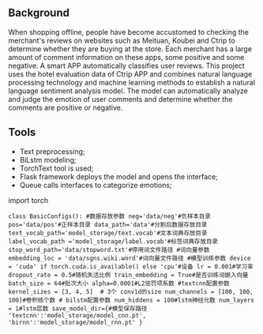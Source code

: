## Background
When shopping offline, people have become accustomed to checking the merchant's reviews on websites such as Meituan, Koubei and Ctrip to determine whether they are buying at the store.
Each merchant has a large amount of comment information on these apps, some positive and some negative. A smart APP automatically classifies user reviews.
This project uses the hotel evaluation data of Ctrip APP and combines natural language processing technology and machine learning methods to establish a natural language sentiment analysis model.
The model can automatically analyze and judge the emotion of user comments and determine whether the comments are positive or negative.

## Tools
- Text preprocessing;
- BiLstm modeling;
- TorchText tool is used;
- Flask framework deploys the model and opens the interface;
- Queue calls interfaces to categorize emotions;

import torch

`class BasicConfigs():
    #数据存放参数
    neg='data/neg'#负样本目录
    pos='data/pos'#正样本目录
    data_path='data'#分割后数据存放目录
    text_vocab_path='model_storage/text.vocab'#文本词典存放目录
    label_vocab_path ='model_storage/label.vocab'#标签词典存放目录
    stop_word_path='data/stopword.txt'#停用词文件路径
    #词向量参数
    embedding_loc = 'data/sgns.wiki.word'#词向量文件路径
    #模型训练参数
    device = 'cuda' if torch.cuda.is_available() else 'cpu'#设备
    lr = 0.001#学习率
    dropout_rate = 0.5#随机失活比例
    train_embedding = True#是否训练词嵌入向量
    batch_size = 64#批次大小
    alpha=0.0001#L2惩罚项系数
    #textcnn配置参数
    kernel_sizes = [3, 4, 5]  # 3个 conv1d的size
    num_channels = [100, 100, 100]#卷积核个数
    # bilstm配置参数
    num_hiddens = 100#lstm神经元数
    num_layers = 1#lstm层数
    save_model_dir={#模型保存路径
        'textcnn':'model_storage/model_cnn.pt',
        'birnn':'model_storage/model_rnn.pt'
    }`


